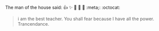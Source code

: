 The man of the house said: 
 :+1: :sparkles: :camel: :tada: 
 :rocket: :meta;: :octocat:
>i am the best teacher.
>You shall fear because I have all the power.
>Trancendance.
>